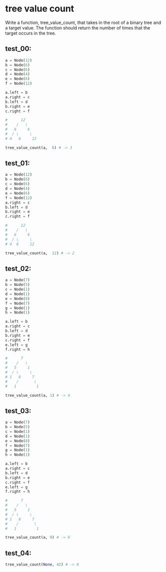 # tree value count

Write a function, tree_value_count, that takes in the root of a binary tree and a target value. The function should return the number of times that the target occurs in the tree.

## test_00:

```python
a = Node(12)
b = Node(6)
c = Node(6)
d = Node(4)
e = Node(6)
f = Node(12)

a.left = b
a.right = c
b.left = d
b.right = e
c.right = f

#      12
#    /   \
#   6     6
#  / \     \
# 4   6     12

tree_value_count(a,  6) # -> 3
```

## test_01:

```python
a = Node(12)
b = Node(6)
c = Node(6)
d = Node(4)
e = Node(6)
f = Node(12)
a.right = c
b.left = d
b.right = e
c.right = f

#      12
#    /   \
#   6     6
#  / \     \
# 4  6     12

tree_value_count(a,  12) # -> 2
```

## test_02:

```python
a = Node(7)
b = Node(5)
c = Node(1)
d = Node(1)
e = Node(8)
f = Node(7)
g = Node(1)
h = Node(1)

a.left = b
a.right = c
b.left = d
b.right = e
c.right = f
e.left = g
f.right = h

#      7
#    /   \
#   5     1
#  / \     \
# 1   8     7
#    /       \
#   1         1

tree_value_count(a, 1) # -> 4
```

## test_03:

```python
a = Node(7)
b = Node(5)
c = Node(1)
d = Node(1)
e = Node(8)
f = Node(7)
g = Node(1)
h = Node(1)

a.left = b
a.right = c
b.left = d
b.right = e
c.right = f
e.left = g
f.right = h

#      7
#    /   \
#   5     1
#  / \     \
# 1   8     7
#    /       \
#   1         1

tree_value_count(a, 9) # -> 0
```

## test_04:

```python
tree_value_count(None, 42) # -> 0
```
